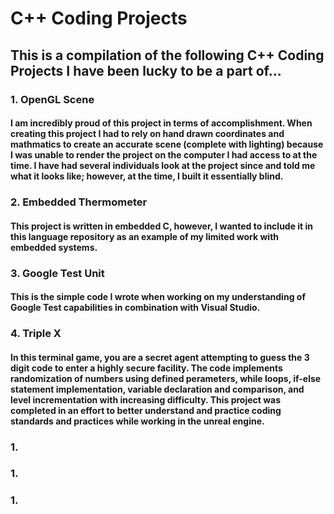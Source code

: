 # C++ Coding Projects

## This is a compilation of the following C++ Coding Projects I have been lucky to be a part of...

### 1. OpenGL Scene
#### I am incredibly proud of this project in terms of accomplishment. When creating this project I had to rely on hand drawn coordinates and mathmatics to create an accurate scene (complete with lighting) because I was unable to render the project on the computer I had access to at the time. I have had several individuals look at the project since and told me what it looks like; however, at the time, I built it essentially blind.

### 2. Embedded Thermometer
#### This project is written in embedded C, however, I wanted to include it in this language repository as an example of my limited work with embedded systems.

### 3. Google Test Unit
#### This is the simple code I wrote when working on my understanding of Google Test capabilities in combination with Visual Studio.

### 4. Triple X
#### In this terminal game, you are a secret agent attempting to guess the 3 digit code to enter a highly secure facility. The code implements randomization of numbers using defined perameters, while loops, if-else statement implementation, variable declaration and comparison, and level incrementation with increasing difficulty. This project was completed in an effort to better understand and practice coding standards and practices while working in the unreal engine.

### 1. 
### 1. 
### 1. 

